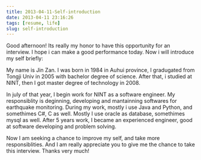 ```yaml
---
title: 2013-04-11-Self-introduction
date: 2013-04-11 23:16:26
tags: [resume, life]
slug: self-introduction
---
```

Good afternoon!
Its really my honor to have this opportunity for an interview. I hope i
can make a good performance today. Now i will introduce my self briefly:

My name is Jin Zan. I was born in 1984 in Auhui province, I gradugated
from Tongji Univ in 2005 with bachelor degree of science. After that, i
studied at NINT, then I got master degree of technology in 2008.

In july of that year, I begin work for NINT as a software engineer. My
responsiblity is deginning, developing and mantainning softwares for
earthquake monitoring. During my work, mostly i use Java and Python,
and somethimes C#, C as well. Mostly I use oracle as database, somethimes
mysql as well. After 5 years work, I became an experienced engineer,
good at software developing and problem solving.

Now I am seeking a chance to improve my self, and take more responsiblities.
And I am really appreciate you to give me the chance to take this interview.
Thanks very much!

